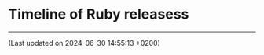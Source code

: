 <style>
/*  Navigation sidebar */
.md-nav--primary {
  display: none;
  width: 0;
  overflow: hidden;
}

/*  Table of contents sidebar */
.md-nav--secondary {
  display: none;
  width: 0;
  overflow: hidden;
}

#timeline {
  width: 1100px;
}
</style>

# Timeline of Ruby releasess

<div id="timeline"></div>

----

(Last updated on 2024-06-30 14:55:13 +0200)
